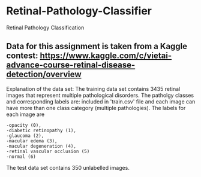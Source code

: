 # Retinal-Pathology-Classifier
Retinal Pathology Classification

## Data for this assignment is taken from a Kaggle contest: https://www.kaggle.com/c/vietai-advance-course-retinal-disease-detection/overview
Explanation of the data set:
The training data set contains 3435 retinal images that represent multiple pathological disorders. The patholgy classes and corresponding labels are: included in 'train.csv' file and each image can have more than one class category (multiple pathologies).
The labels for each image are

```
-opacity (0), 
-diabetic retinopathy (1), 
-glaucoma (2),
-macular edema (3),
-macular degeneration (4),
-retinal vascular occlusion (5)
-normal (6)
```
The test data set contains 350 unlabelled images.
